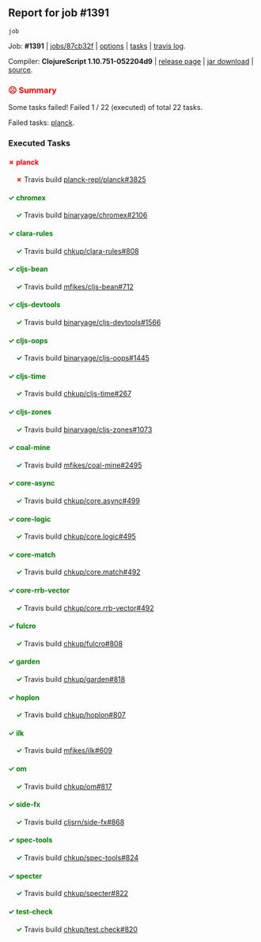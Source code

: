 ## Report for job #1391
```
job
```


Job: **#1391** | [jobs/87cb32f](https://github.com/cljs-oss/canary/commit/87cb32ff9b1d277ea8782033cc564a9cccb07b1b) | [options](options.edn) | [tasks](tasks.edn) | [travis log](https://travis-ci.org/cljs-oss/canary/builds/681900089).

Compiler: **ClojureScript 1.10.751-052204d9** | [release page](https://github.com/cljs-oss/canary/releases/tag/r1.10.751-052204d9) | [jar download](https://github.com/cljs-oss/canary/releases/download/r1.10.751-052204d9/clojurescript-1.10.751-052204d9.jar) | [source](https://github.com/clojure/clojurescript/commit/052204d97a13e821b3a35689ee7279555b6c6d2a).

### <b style='color:red'>☹ Summary</b>

Some tasks failed! Failed 1 / 22 (executed) of total 22 tasks.

Failed tasks: [planck](#-planck).

### Executed Tasks

#### <b style='color:red'>&#x2717; planck</b>
&nbsp;&nbsp;&nbsp;&nbsp;<b style='color:red'>&#x2717;</b> Travis build [planck-repl/planck#3825](https://travis-ci.org/planck-repl/planck/builds/681901661)<br>

#### <b style='color:green'>&#x2713; chromex</b>
&nbsp;&nbsp;&nbsp;&nbsp;<b style='color:green'>&#x2713;</b> Travis build [binaryage/chromex#2106](https://travis-ci.org/binaryage/chromex/builds/681901430)<br>

#### <b style='color:green'>&#x2713; clara-rules</b>
&nbsp;&nbsp;&nbsp;&nbsp;<b style='color:green'>&#x2713;</b> Travis build [chkup/clara-rules#808](https://travis-ci.org/chkup/clara-rules/builds/681901448)<br>

#### <b style='color:green'>&#x2713; cljs-bean</b>
&nbsp;&nbsp;&nbsp;&nbsp;<b style='color:green'>&#x2713;</b> Travis build [mfikes/cljs-bean#712](https://travis-ci.org/mfikes/cljs-bean/builds/681901452)<br>

#### <b style='color:green'>&#x2713; cljs-devtools</b>
&nbsp;&nbsp;&nbsp;&nbsp;<b style='color:green'>&#x2713;</b> Travis build [binaryage/cljs-devtools#1566](https://travis-ci.org/binaryage/cljs-devtools/builds/681901454)<br>

#### <b style='color:green'>&#x2713; cljs-oops</b>
&nbsp;&nbsp;&nbsp;&nbsp;<b style='color:green'>&#x2713;</b> Travis build [binaryage/cljs-oops#1445](https://travis-ci.org/binaryage/cljs-oops/builds/681901456)<br>

#### <b style='color:green'>&#x2713; cljs-time</b>
&nbsp;&nbsp;&nbsp;&nbsp;<b style='color:green'>&#x2713;</b> Travis build [chkup/cljs-time#267](https://travis-ci.org/chkup/cljs-time/builds/681901458)<br>

#### <b style='color:green'>&#x2713; cljs-zones</b>
&nbsp;&nbsp;&nbsp;&nbsp;<b style='color:green'>&#x2713;</b> Travis build [binaryage/cljs-zones#1073](https://travis-ci.org/binaryage/cljs-zones/builds/681901461)<br>

#### <b style='color:green'>&#x2713; coal-mine</b>
&nbsp;&nbsp;&nbsp;&nbsp;<b style='color:green'>&#x2713;</b> Travis build [mfikes/coal-mine#2495](https://travis-ci.org/mfikes/coal-mine/builds/681901466)<br>

#### <b style='color:green'>&#x2713; core-async</b>
&nbsp;&nbsp;&nbsp;&nbsp;<b style='color:green'>&#x2713;</b> Travis build [chkup/core.async#499](https://travis-ci.org/chkup/core.async/builds/681901472)<br>

#### <b style='color:green'>&#x2713; core-logic</b>
&nbsp;&nbsp;&nbsp;&nbsp;<b style='color:green'>&#x2713;</b> Travis build [chkup/core.logic#495](https://travis-ci.org/chkup/core.logic/builds/681901474)<br>

#### <b style='color:green'>&#x2713; core-match</b>
&nbsp;&nbsp;&nbsp;&nbsp;<b style='color:green'>&#x2713;</b> Travis build [chkup/core.match#492](https://travis-ci.org/chkup/core.match/builds/681901476)<br>

#### <b style='color:green'>&#x2713; core-rrb-vector</b>
&nbsp;&nbsp;&nbsp;&nbsp;<b style='color:green'>&#x2713;</b> Travis build [chkup/core.rrb-vector#492](https://travis-ci.org/chkup/core.rrb-vector/builds/681901514)<br>

#### <b style='color:green'>&#x2713; fulcro</b>
&nbsp;&nbsp;&nbsp;&nbsp;<b style='color:green'>&#x2713;</b> Travis build [chkup/fulcro#808](https://travis-ci.org/chkup/fulcro/builds/681901518)<br>

#### <b style='color:green'>&#x2713; garden</b>
&nbsp;&nbsp;&nbsp;&nbsp;<b style='color:green'>&#x2713;</b> Travis build [chkup/garden#818](https://travis-ci.org/chkup/garden/builds/681901681)<br>

#### <b style='color:green'>&#x2713; hoplon</b>
&nbsp;&nbsp;&nbsp;&nbsp;<b style='color:green'>&#x2713;</b> Travis build [chkup/hoplon#807](https://travis-ci.org/chkup/hoplon/builds/681901532)<br>

#### <b style='color:green'>&#x2713; ilk</b>
&nbsp;&nbsp;&nbsp;&nbsp;<b style='color:green'>&#x2713;</b> Travis build [mfikes/ilk#609](https://travis-ci.org/mfikes/ilk/builds/681901723)<br>

#### <b style='color:green'>&#x2713; om</b>
&nbsp;&nbsp;&nbsp;&nbsp;<b style='color:green'>&#x2713;</b> Travis build [chkup/om#817](https://travis-ci.org/chkup/om/builds/681901540)<br>

#### <b style='color:green'>&#x2713; side-fx</b>
&nbsp;&nbsp;&nbsp;&nbsp;<b style='color:green'>&#x2713;</b> Travis build [cljsrn/side-fx#868](https://travis-ci.org/cljsrn/side-fx/builds/681901555)<br>

#### <b style='color:green'>&#x2713; spec-tools</b>
&nbsp;&nbsp;&nbsp;&nbsp;<b style='color:green'>&#x2713;</b> Travis build [chkup/spec-tools#824](https://travis-ci.org/chkup/spec-tools/builds/681901611)<br>

#### <b style='color:green'>&#x2713; specter</b>
&nbsp;&nbsp;&nbsp;&nbsp;<b style='color:green'>&#x2713;</b> Travis build [chkup/specter#822](https://travis-ci.org/chkup/specter/builds/681901581)<br>

#### <b style='color:green'>&#x2713; test-check</b>
&nbsp;&nbsp;&nbsp;&nbsp;<b style='color:green'>&#x2713;</b> Travis build [chkup/test.check#820](https://travis-ci.org/chkup/test.check/builds/681901721)<br>